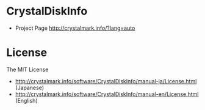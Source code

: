 # CrystalDiskInfo
- Project Page http://crystalmark.info/?lang=auto

# License
The MIT License
- http://crystalmark.info/software/CrystalDiskInfo/manual-ja/License.html (Japanese)
- http://crystalmark.info/software/CrystalDiskInfo/manual-en/License.html (English)

